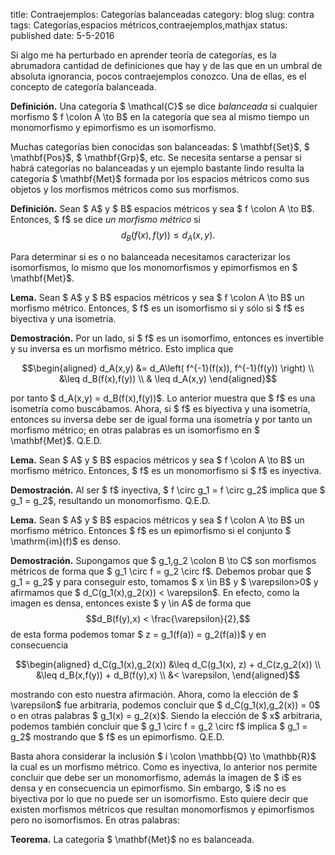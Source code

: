 title: Contraejemplos: Categorías balanceadas
category: blog
slug: contra
tags: Categorías,espacios métricos,contraejemplos,mathjax
status: published
date: 5-5-2016

Si algo me ha perturbado en aprender teoría de categorías, es la
abrumadora cantidad de definiciones que hay y de las que en un umbral de
absoluta ignorancia, pocos contraejemplos conozco. Una de ellas, es el
concepto de categoría balanceada.

**Definición.** Una categoría $ \mathcal{C}$ se dice *balanceada* si
cualquier morfismo $ f \colon A \to B$ en la categoría que sea al mismo
tiempo un monomorfismo y epimorfismo es un isomorfismo.

Muchas categorías bien conocidas son balanceadas: $ \mathbf{Set}$,
$ \mathbf{Pos}$, $ \mathbf{Grp}$, etc. Se necesita sentarse a pensar si
habrá categorías no balanceadas y un ejemplo bastante lindo resulta la
categoría $ \mathbf{Met}$ formada por los espacios métricos como sus
objetos y los morfismos métricos como sus morfismos.

**Definición.** Sean $ A$ y $ B$ espacios métricos y sea
$ f \colon A \to B$. Entonces, $ f$ se dice *un morfismo métrico* si
$$d_B(f(x),f(y)) \leq d_A(x,y).$$

Para determinar si es o no balanceada necesitamos caracterizar los
isomorfismos, lo mismo que los monomorfismos y epimorfismos en
$ \mathbf{Met}$.

**Lema.** Sean $ A$ y $ B$ espacios métricos y sea $ f \colon A \to B$
un morfismo métrico. Entonces, $ f$ es un isomorfismo si y sólo si $ f$
es biyectiva y una isometría.

**Demostración.** Por un lado, si $ f$ es un isomorfimo, entonces es
invertible y su inversa es un morfismo métrico. Esto implica que

$$\begin{aligned}
    d_A(x,y) &= d_A\left( f^{-1}(f(x)), f^{-1}(f(y)) \right) \\
        &\leq d_B(f(x),f(y)) \\
    & \leq d_A(x,y)
  \end{aligned}$$

por tanto $ d_A(x,y) = d_B(f(x),f(y))$. Lo anterior muestra que $ f$ es
una isometría como buscábamos. Ahora, si $ f$ es biyectiva y una
isometría, entonces su inversa debe ser de igual forma una isometría y
por tanto un morfismo métrico; en otras palabras es un isomorfismo en
$ \mathbf{Met}$. Q.E.D.

**Lema.** Sean $ A$ y $ B$ espacios métricos y sea $ f \colon A \to B$
un morfismo métrico. Entonces, $ f$ es un monomorfismo si $ f$ es
inyectiva.

**Demostración.** Al ser $ f$ inyectiva, $ f \circ g_1 = f \circ g_2$
implica que $ g_1 = g_2$, resultando un monomorfismo. Q.E.D.

**Lema.** Sean $ A$ y $ B$ espacios métricos y sea $ f \colon A \to B$
un morfismo métrico. Entonces $ f$ es un epimorfismo si el conjunto
$ \mathrm{im}(f)$ es denso.

**Demostración.** Supongamos que $ g_1,g_2 \colon B \to C$ son morfismos
métricos de forma que $ g_1 \circ f = g_2 \circ f$. Debemos probar que
$ g_1 = g_2$ y para conseguir esto, tomamos $ x \in B$ y
$ \varepsilon>0$ y afirmamos que $ d_C(g_1(x),g_2(x)) < \varepsilon$. En
efecto, como la imagen es densa, entonces existe $ y \in A$ de forma que
$$d_B(f(y),x) < \frac{\varepsilon}{2},$$ de esta forma podemos tomar
$ z = g_1(f(a)) = g_2(f(a))$ y en consecuencia

$$\begin{aligned}
    d_C(g_1(x),g_2(x)) &\leq d_C(g_1(x), z) + d_C(z,g_2(x)) \\
    &\leq d_B(x,f(y)) + d_B(f(y),x) \\
    &< \varepsilon,
  \end{aligned}$$

mostrando con esto nuestra afirmación. Ahora, como la elección de
$ \varepsilon$ fue arbitraria, podemos concluir que
$ d_C(g_1(x),g_2(x)) = 0$ o en otras palabras $ g_1(x) = g_2(x)$. Siendo
la elección de $ x$ arbitraria, podemos también concluir que
$ g_1 \circ f = g_2 \circ f$ implica $ g_1 = g_2$ mostrando que $ f$ es
un epimorfismo. Q.E.D.

Basta ahora considerar la inclusión
$ i \colon \mathbb{Q} \to \mathbb{R}$ la cual es un morfismo métrico.
Como es inyectiva, lo anterior nos permite concluir que debe ser un
monomorfismo, además la imagen de $ i$ es densa y en consecuencia un
epimorfismo. Sin embargo, $ i$ no es biyectiva por lo que no puede ser
un isomorfismo. Esto quiere decir que existen morfismos métricos que
resultan monomorfismos y epimorfismos pero no isomorfismos. En otras
palabras:

**Teorema.** La categoría $ \mathbf{Met}$ no es balanceada.

